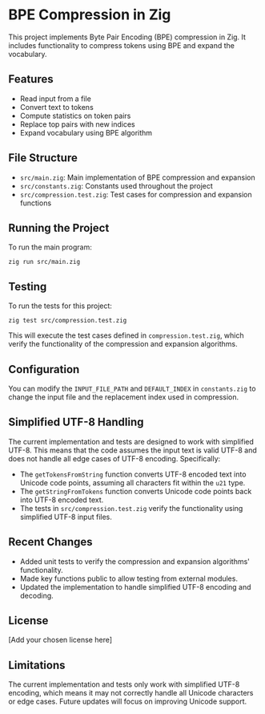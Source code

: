 # BPE Compression in Zig

This project implements Byte Pair Encoding (BPE) compression in Zig. It includes functionality to compress tokens using BPE and expand the vocabulary.

## Features

- Read input from a file
- Convert text to tokens
- Compute statistics on token pairs
- Replace top pairs with new indices
- Expand vocabulary using BPE algorithm

## File Structure

- `src/main.zig`: Main implementation of BPE compression and expansion
- `src/constants.zig`: Constants used throughout the project
- `src/compression.test.zig`: Test cases for compression and expansion functions

## Running the Project

To run the main program:

```
zig run src/main.zig
```

## Testing

To run the tests for this project:

```
zig test src/compression.test.zig
```

This will execute the test cases defined in `compression.test.zig`, which verify the functionality of the compression and expansion algorithms.

## Configuration

You can modify the `INPUT_FILE_PATH` and `DEFAULT_INDEX` in `constants.zig` to change the input file and the replacement index used in compression.

## Simplified UTF-8 Handling

The current implementation and tests are designed to work with simplified UTF-8. This means that the code assumes the input text is valid UTF-8 and does not handle all edge cases of UTF-8 encoding. Specifically:

- The `getTokensFromString` function converts UTF-8 encoded text into Unicode code points, assuming all characters fit within the `u21` type.
- The `getStringFromTokens` function converts Unicode code points back into UTF-8 encoded text.
- The tests in `src/compression.test.zig` verify the functionality using simplified UTF-8 input files.

## Recent Changes

- Added unit tests to verify the compression and expansion algorithms' functionality.
- Made key functions public to allow testing from external modules.
- Updated the implementation to handle simplified UTF-8 encoding and decoding.

## License

[Add your chosen license here]

## Limitations

The current implementation and tests only work with simplified UTF-8 encoding, which means it may not correctly handle all Unicode characters or edge cases. Future updates will focus on improving Unicode support.
